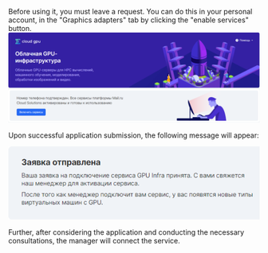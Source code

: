 Before using it, you must leave a request. You can do this in your personal account, in the "Graphics adapters" tab by clicking the "enable services" button.![](./assets/1600113970890-gpu0.png)

Upon successful application submission, the following message will appear:

![](./assets/1600114038258-gpu0.1.png)

Further, after considering the application and conducting the necessary consultations, the manager will connect the service.